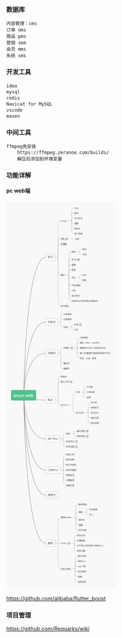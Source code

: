 
### 数据库

    内容管理：cms
    订单 oms
    商品 pms
    营销 sem
    会员 mms
    系统 sms
    
    
### 开发工具
    
    idea
    mysql
    redis
    Navicat for MySQL
    vscode
    maven
    
### 中间工具
    ffmpeg免安装
        https://ffmpeg.zeranoe.com/builds/
        解压后添加到环境变量
        
### 功能详解
#### pc web端
![pc web端](./images/arcus-web.png "pc web端")




https://github.com/alibaba/flutter_boost



### 项目管理

https://github.com/Requarks/wiki
